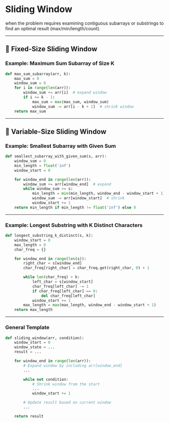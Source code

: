 # Sliding Window 

when the problem requires examining contiguous subarrays or substrings to find an optimal result (max/min/length/count).

---

## 🔁 Fixed-Size Sliding Window

### Example: Maximum Sum Subarray of Size K
```python
def max_sum_subarray(arr, k):
    max_sum = 0
    window_sum = 0
    for i in range(len(arr)):
        window_sum += arr[i]  # expand window
        if i >= k - 1:
            max_sum = max(max_sum, window_sum)
            window_sum -= arr[i - k + 1]  # shrink window
    return max_sum
```

---

## 🔁 Variable-Size Sliding Window

### Example: Smallest Subarray with Given Sum
```python
def smallest_subarray_with_given_sum(s, arr):
    window_sum = 0
    min_length = float('inf')
    window_start = 0

    for window_end in range(len(arr)):
        window_sum += arr[window_end]  # expand
        while window_sum >= s:
            min_length = min(min_length, window_end - window_start + 1)
            window_sum -= arr[window_start]  # shrink
            window_start += 1
    return min_length if min_length != float('inf') else 0
```

---

### Example: Longest Substring with K Distinct Characters
```python
def longest_substring_k_distinct(s, k):
    window_start = 0
    max_length = 0
    char_freq = {}

    for window_end in range(len(s)):
        right_char = s[window_end]
        char_freq[right_char] = char_freq.get(right_char, 0) + 1

        while len(char_freq) > k:
            left_char = s[window_start]
            char_freq[left_char] -= 1
            if char_freq[left_char] == 0:
                del char_freq[left_char]
            window_start += 1
        max_length = max(max_length, window_end - window_start + 1)
    return max_length
```

---

### General Template

```python
def sliding_window(arr, condition):
    window_start = 0
    window_state = ...
    result = ...

    for window_end in range(len(arr)):
        # Expand window by including arr[window_end]
        ...

        while not condition:
            # Shrink window from the start
            ...
            window_start += 1

        # Update result based on current window
        ...

    return result
```

